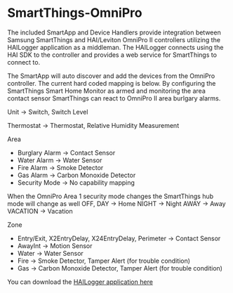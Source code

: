 # SmartThings-OmniPro
The included SmartApp and Device Handlers provide integration between Samsung SmartThings and HAI/Leviton OmniPro II controllers utilizing the HAILogger application as a middleman. The HAILogger connects using the HAI SDK to the controller and provides a web service for SmartThings to connect to.

The SmartApp will auto discover and add the devices from the OmniPro controller. The current hard coded mapping is below. By configuring the SmartThings Smart Home Monitor as armed and monitoring the area contact sensor SmartThings can react to OmniPro II area burlgary alarms.

Unit -> Switch, Switch Level

Thermostat -> Thermostat, Relative Humidity Measurement

Area
- Burglary Alarm -> Contact Sensor
- Water Alarm -> Water Sensor
- Fire Alarm -> Smoke Detector
- Gas Alarm -> Carbon Monoxide Detector
- Security Mode -> No capability mapping
 
When the OmniPro Area 1 security mode changes the SmartThings hub mode will change as well
OFF, DAY -> Home
NIGHT -> Night
AWAY -> Away
VACATION -> Vacation 
 
Zone
- Entry/Exit, X2EntryDelay, X24EntryDelay, Perimeter -> Contact Sensor
- AwayInt -> Motion Sensor
- Water -> Water Sensor
- Fire -> Smoke Detector, Tamper Alert (for trouble condition)
- Gas -> Carbon Monoxide Detector, Tamper Alert (for trouble condition)

You can download the [HAILogger application here](http://www.excalibur-partners.com/downloads/HAILogger_1_0_6.zip)
